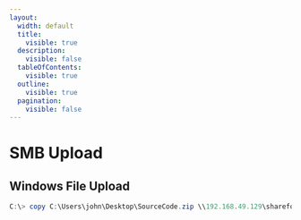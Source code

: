 ```yaml
---
layout:
  width: default
  title:
    visible: true
  description:
    visible: false
  tableOfContents:
    visible: true
  outline:
    visible: true
  pagination:
    visible: false
---
```


# SMB Upload

## Windows File Upload

```powershell
C:\> copy C:\Users\john\Desktop\SourceCode.zip \\192.168.49.129\sharefolder\
```
